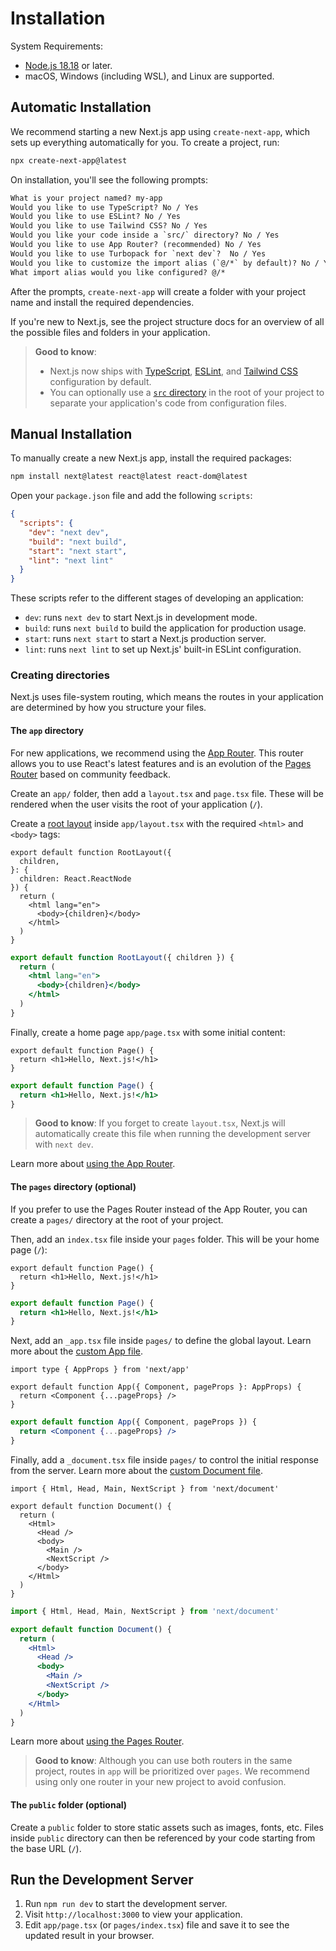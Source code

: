 # Installation

System Requirements:

- [Node.js 18.18](https://nodejs.org/) or later.
- macOS, Windows (including WSL), and Linux are supported.

## Automatic Installation

We recommend starting a new Next.js app using `create-next-app`, which sets up everything automatically for you. To create a project, run:

```bash
npx create-next-app@latest
```

On installation, you'll see the following prompts:

```txt
What is your project named? my-app
Would you like to use TypeScript? No / Yes
Would you like to use ESLint? No / Yes
Would you like to use Tailwind CSS? No / Yes
Would you like your code inside a `src/` directory? No / Yes
Would you like to use App Router? (recommended) No / Yes
Would you like to use Turbopack for `next dev`?  No / Yes
Would you like to customize the import alias (`@/*` by default)? No / Yes
What import alias would you like configured? @/*
```

After the prompts, `create-next-app` will create a folder with your project name and install the required dependencies.

If you're new to Next.js, see the project structure docs for an overview of all the possible files and folders in your application.

> **Good to know**:
>
> - Next.js now ships with [TypeScript](https://www.typescriptlang.org/), [ESLint](https://eslint.org/), and [Tailwind CSS](https://tailwindcss.com/) configuration by default.
> - You can optionally use a [`src` directory](https://www.typescriptlang.org/) in the root of your project to separate your application's code from configuration files.

## Manual Installation

To manually create a new Next.js app, install the required packages:

```bash
npm install next@latest react@latest react-dom@latest
```

Open your `package.json` file and add the following `scripts`:

```json
{
  "scripts": {
    "dev": "next dev",
    "build": "next build",
    "start": "next start",
    "lint": "next lint"
  }
}
```

These scripts refer to the different stages of developing an application:

- `dev`: runs `next dev` to start Next.js in development mode.
- `build`: runs `next build` to build the application for production usage.
- `start`: runs `next start` to start a Next.js production server.
- `lint`: runs `next lint` to set up Next.js' built-in ESLint configuration.

### Creating directories

Next.js uses file-system routing, which means the routes in your application are determined by how you structure your files.

#### The `app` directory

For new applications, we recommend using the [App Router](https://beta.nextjs.org/docs/routing). This router allows you to use React's latest features and is an evolution of the [Pages Router](https://nextjs.org/docs/routing/dynamic-routes) based on community feedback.

Create an `app/` folder, then add a `layout.tsx` and `page.tsx` file. These will be rendered when the user visits the root of your application (`/`).

Create a [root layout](https://beta.nextjs.org/docs/routing/layouts-and-templates#root-layout-required) inside `app/layout.tsx` with the required `<html>` and `<body>` tags:

```tsx
export default function RootLayout({
  children,
}: {
  children: React.ReactNode
}) {
  return (
    <html lang="en">
      <body>{children}</body>
    </html>
  )
}
```

```jsx
export default function RootLayout({ children }) {
  return (
    <html lang="en">
      <body>{children}</body>
    </html>
  )
}
```

Finally, create a home page `app/page.tsx` with some initial content:

```tsx
export default function Page() {
  return <h1>Hello, Next.js!</h1>
}
```

```jsx
export default function Page() {
  return <h1>Hello, Next.js!</h1>
}
```

> **Good to know**: If you forget to create `layout.tsx`, Next.js will automatically create this file when running the development server with `next dev`.

Learn more about [using the App Router](https://beta.nextjs.org/docs/routing).

#### The `pages` directory (optional)

If you prefer to use the Pages Router instead of the App Router, you can create a `pages/` directory at the root of your project.

Then, add an `index.tsx` file inside your `pages` folder. This will be your home page (`/`):

```tsx
export default function Page() {
  return <h1>Hello, Next.js!</h1>
}
```

```jsx
export default function Page() {
  return <h1>Hello, Next.js!</h1>
}
```

Next, add an `_app.tsx` file inside `pages/` to define the global layout. Learn more about the [custom App file](https://nextjs.org/docs/advanced-features/custom-app).

```tsx
import type { AppProps } from 'next/app'

export default function App({ Component, pageProps }: AppProps) {
  return <Component {...pageProps} />
}
```

```jsx
export default function App({ Component, pageProps }) {
  return <Component {...pageProps} />
}
```

Finally, add a `_document.tsx` file inside `pages/` to control the initial response from the server. Learn more about the [custom Document file](https://nextjs.org/docs/advanced-features/custom-document).

```tsx
import { Html, Head, Main, NextScript } from 'next/document'

export default function Document() {
  return (
    <Html>
      <Head />
      <body>
        <Main />
        <NextScript />
      </body>
    </Html>
  )
}
```

```jsx
import { Html, Head, Main, NextScript } from 'next/document'

export default function Document() {
  return (
    <Html>
      <Head />
      <body>
        <Main />
        <NextScript />
      </body>
    </Html>
  )
}
```

Learn more about [using the Pages Router](https://nextjs.org/docs/routing/dynamic-routes).

> **Good to know**: Although you can use both routers in the same project, routes in `app` will be prioritized over `pages`. We recommend using only one router in your new project to avoid confusion.

#### The `public` folder (optional)

Create a `public` folder to store static assets such as images, fonts, etc. Files inside `public` directory can then be referenced by your code starting from the base URL (`/`).

## Run the Development Server

1. Run `npm run dev` to start the development server.
2. Visit `http://localhost:3000` to view your application.
3. Edit `app/page.tsx` (or `pages/index.tsx`) file and save it to see the updated result in your browser.